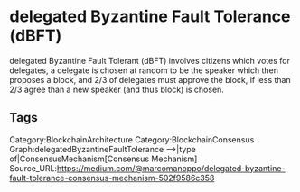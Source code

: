 # delegated Byzantine Fault Tolerance (dBFT)

delegated Byzantine Fault Tolerant (dBFT) involves citizens which votes for delegates, a delegate is chosen at random to be the speaker which then proposes a block, and 2/3 of delegates must approve the block, if less than 2/3 agree than a new speaker (and thus block) is chosen.

## Tags

Category:BlockchainArchitecture
Category:BlockchainConsensus
Graph:delegatedByzantineFaultTolerance -->|type of|ConsensusMechanism[Consensus Mechanism]
Source_URL:https://medium.com/@marcomanoppo/delegated-byzantine-fault-tolerance-consensus-mechanism-502f9586c358
